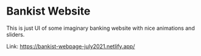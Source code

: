 # Bankist Website

This is just UI of some imaginary banking website with nice animations and sliders.

Link: https://bankist-webpage-july2021.netlify.app/

